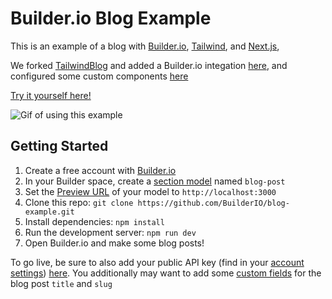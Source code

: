 # Builder.io Blog Example

This is an example of a blog with [Builder.io](https://www.builder.io/m/developers), [Tailwind](https://github.com/tailwindlabs/tailwindcss), and [Next.js](https://github.com/vercel/next.js/),

We forked [TailwindBlog](https://github.com/timlrx/tailwind-nextjs-starter-blog) and added a Builder.io integation [here](https://github.com/BuilderIO/blog-example/blob/main/pages/blog/%5B...slug%5D.js#L1), and configured some custom components [here](./builder.config.js)

[Try it yourself here!](https://builder.io/demo/blog/example?demoHost=blog-example-builder-io.vercel.app&demoModel=blog-post&demoPath=/blog/example)

![Gif of using this example](https://user-images.githubusercontent.com/844291/188522506-1b3c77d7-6a17-471d-bff6-ba36fc097892.gif)

## Getting Started

1. Create a free account with [Builder.io](https://www.builder.io/)
2. In your Builder space, create a [section model](https://www.builder.io/c/docs/models-sections) named `blog-post`
3. Set the [Preview URL](https://www.builder.io/c/docs/guides/preview-url) of your model to `http://localhost:3000`
4. Clone this repo: `git clone https://github.com/BuilderIO/blog-example.git`
5. Install dependencies: `npm install`
6. Run the development server: `npm run dev`
7. Open Builder.io and make some blog posts!

To go live, be sure to also add your public API key (find in your [account settings](builder.io/account)) [here](https://github.com/BuilderIO/blog-example/blob/main/pages/blog/%5B...slug%5D.js#L4). You additionally may want to add some [custom fields](https://www.builder.io/c/docs/custom-fields) for the blog post `title` and `slug`
